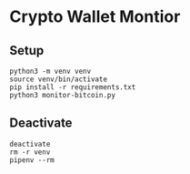 # Crypto Wallet Montior

## Setup

```shell
python3 -m venv venv
source venv/bin/activate
pip install -r requirements.txt
python3 monitor-bitcoin.py
```

## Deactivate

```shell
deactivate
rm -r venv
pipenv --rm
```
